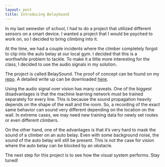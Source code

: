 ```yaml
---
layout: post
title: Introducing BelaySound
---
```


In my last semester of school, I had to do a project that utilized different sensors on a smart device.
I wanted a project that I would be psyched to work on, so I decided to bring climbing into it.

At the time, we had a couple incidents where the climber completely forgot to clip into the auto belay at our local gym.
I decided that this is a worthwhile problem to tackle.
To make it a little more interesting for the class, I decided to use the audio signals in my solution.

The project is called BelaySound. The proof of concept can be found on my [repo](https://github.com/collodi/belaysound).
A detailed write up can be downloaded [here](https://github.com/collodi/belaysound/raw/main/BelaySound.pdf).

Using the audio signal over vision has many caveats.
One of the biggest disadvantages is that the machine learning network must be trained separately for every line.
This is because the sound propagation heavily depends on the shape of the wall and the room.
So, a recording of the exact same behavior can sound very different depending on the location on the wall.
In extreme cases, we may need new training data for newly set routes or even different climbers.

On the other hand, one of the advantages is that it’s very hard to mask the sound of a climber on an auto belay.
Even with some background noise, the sound of the auto belay will still be present.
This is not the case for vision where the auto belay can be blocked by an obstacle.

The next step for this project is to see how the visual system performs.
Stay tuned!
